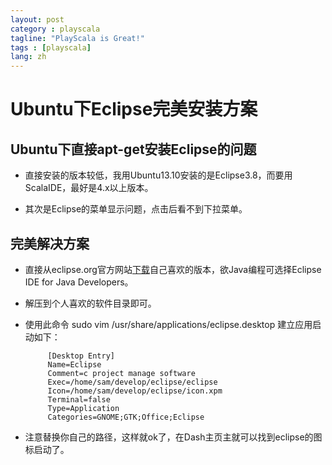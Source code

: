 ```yaml
---
layout: post
category : playscala
tagline: "PlayScala is Great!"
tags : [playscala]
lang: zh
---
```

# Ubuntu下Eclipse完美安装方案

## Ubuntu下直接apt-get安装Eclipse的问题

*  直接安装的版本较低，我用Ubuntu13.10安装的是Eclipse3.8，而要用ScalaIDE，最好是4.x以上版本。

*  其次是Eclipse的菜单显示问题，点击后看不到下拉菜单。

## 完美解决方案

*  直接从eclipse.org官方网站[下载](http://eclipse.org/downloads/)自己喜欢的版本，欲Java编程可选择Eclipse IDE for Java Developers。

*  解压到个人喜欢的软件目录即可。

*  使用此命令 sudo vim /usr/share/applications/eclipse.desktop 建立应用启动如下：

	
			[Desktop Entry]
			Name=Eclipse
			Comment=c project manage software
			Exec=/home/sam/develop/eclipse/eclipse
			Icon=/home/sam/develop/eclipse/icon.xpm
			Terminal=false
			Type=Application
			Categories=GNOME;GTK;Office;Eclipse


*  注意替换你自己的路径，这样就ok了，在Dash主页主就可以找到eclipse的图标启动了。
